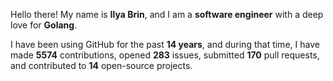 Hello there! My name is **Ilya Brin**, and I am a **software engineer** with a deep love for **Golang**.

I have been using GitHub for the past **14 years**, and during that time, I have made **5574** contributions, opened **283** issues, submitted **170** pull requests, and contributed to **14** open-source projects.
